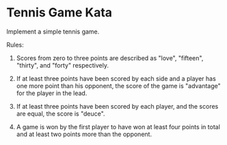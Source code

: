 # Tennis Game Kata #

Implement a simple tennis game.

Rules:

1. Scores from zero to three points are described as "love", "fifteen", "thirty", and "forty" respectively.

2. If at least three points have been scored by each side and a player has one more point than his opponent, the score of the game is "advantage" for the player in the lead.

3. If at least three points have been scored by each player, and the scores are equal, the score is "deuce".

4. A game is won by the first player to have won at least four points in total and at least two points more than the opponent.